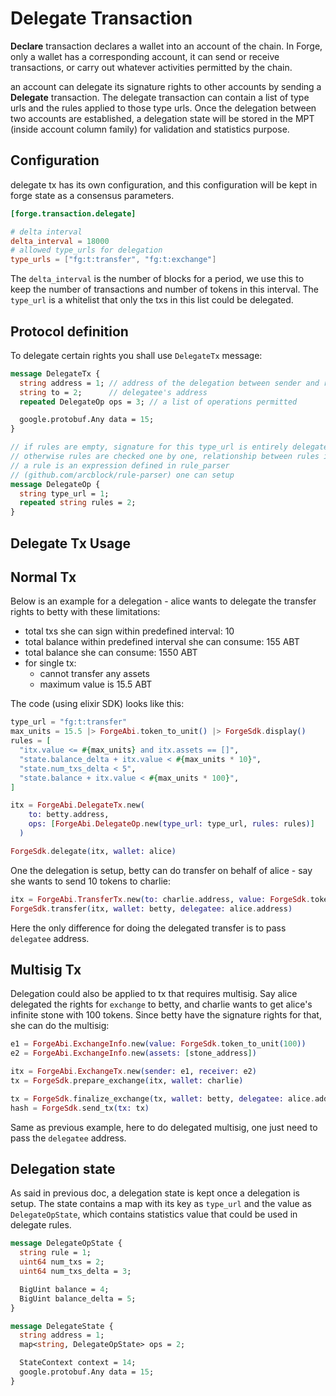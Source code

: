 # Delegate Transaction

**Declare** transaction declares a wallet into an account of the chain. In Forge, only a wallet has a corresponding account, it can send or receive transactions, or carry out whatever activities permitted by the chain.

an account can delegate its signature rights to other accounts by sending a **Delegate** transaction. The delegate transaction can contain a list of type urls and the rules applied to those type urls. Once the delegation between two accounts are established, a delegation state will be stored in the MPT (inside account column family) for validation and statistics purpose.

## Configuration

delegate tx has its own configuration, and this configuration will be kept in forge state as a consensus parameters.

```toml
[forge.transaction.delegate]

# delta interval
delta_interval = 18000
# allowed type_urls for delegation
type_urls = ["fg:t:transfer", "fg:t:exchange"]
```

The `delta_interval` is the number of blocks for a period, we use this to keep the number of transactions and number of tokens in this interval. The `type_url` is a whitelist that only the txs in this list could be delegated.

## Protocol definition

To delegate certain rights you shall use `DelegateTx` message:

```proto
message DelegateTx {
  string address = 1; // address of the delegation between sender and receiver
  string to = 2;      // delegatee's address
  repeated DelegateOp ops = 3; // a list of operations permitted

  google.protobuf.Any data = 15;
}

// if rules are empty, signature for this type_url is entirely delegated
// otherwise rules are checked one by one, relationship between rules is AND.
// a rule is an expression defined in rule_parser
// (github.com/arcblock/rule-parser) one can setup
message DelegateOp {
  string type_url = 1;
  repeated string rules = 2;
}
```

## Delegate Tx Usage

## Normal Tx

Below is an example for a delegation - alice wants to delegate the transfer rights to betty with these limitations:

- total txs she can sign within predefined interval: 10
- total balance within predefined interval she can consume: 155 ABT
- total balance she can consume: 1550 ABT
- for single tx:
  - cannot transfer any assets
  - maximum value is 15.5 ABT

The code (using elixir SDK) looks like this:

```elixir
type_url = "fg:t:transfer"
max_units = 15.5 |> ForgeAbi.token_to_unit() |> ForgeSdk.display()
rules = [
  "itx.value <= #{max_units} and itx.assets == []",
  "state.balance_delta + itx.value < #{max_units * 10}",
  "state.num_txs_delta < 5",
  "state.balance + itx.value < #{max_units * 100}",
]

itx = ForgeAbi.DelegateTx.new(
    to: betty.address,
    ops: [ForgeAbi.DelegateOp.new(type_url: type_url, rules: rules)]
  )

ForgeSdk.delegate(itx, wallet: alice)
```

One the delegation is setup, betty can do transfer on behalf of alice - say she wants to send 10 tokens to charlie:

```elixir
itx = ForgeAbi.TransferTx.new(to: charlie.address, value: ForgeSdk.token_to_unit(10))
ForgeSdk.transfer(itx, wallet: betty, delegatee: alice.address)
```

Here the only difference for doing the delegated transfer is to pass `delegatee` address.

## Multisig Tx

Delegation could also be applied to tx that requires multisig. Say alice delegated the rights for `exchange` to betty, and charlie wants to get alice's infinite stone with 100 tokens. Since betty have the signature rights for that, she can do the multisig:

```elixir
e1 = ForgeAbi.ExchangeInfo.new(value: ForgeSdk.token_to_unit(100))
e2 = ForgeAbi.ExchangeInfo.new(assets: [stone_address])

itx = ForgeAbi.ExchangeTx.new(sender: e1, receiver: e2)
tx = ForgeSdk.prepare_exchange(itx, wallet: charlie)

tx = ForgeSdk.finalize_exchange(tx, wallet: betty, delegatee: alice.address)
hash = ForgeSdk.send_tx(tx: tx)
```

Same as previous example, here to do delegated multisig, one just need to pass the `delegatee` address.

## Delegation state

As said in previous doc, a delegation state is kept once a delegation is setup. The state contains a map with its key as `type_url` and the value as `DelegateOpState`, which contains statistics value that could be used in delegate rules.

```protobuf
message DelegateOpState {
  string rule = 1;
  uint64 num_txs = 2;
  uint64 num_txs_delta = 3;

  BigUint balance = 4;
  BigUint balance_delta = 5;
}

message DelegateState {
  string address = 1;
  map<string, DelegateOpState> ops = 2;

  StateContext context = 14;
  google.protobuf.Any data = 15;
}
```
